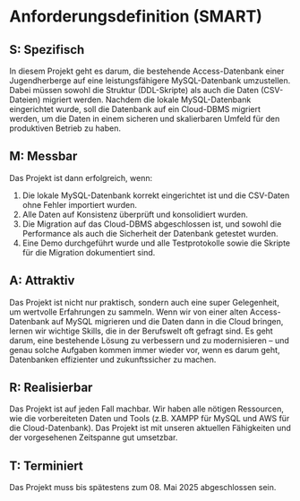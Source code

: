 # Anforderungsdefinition (SMART)

## S: Spezifisch
In diesem Projekt geht es darum, die bestehende Access-Datenbank einer Jugendherberge auf eine leistungsfähigere MySQL-Datenbank umzustellen. Dabei müssen sowohl die Struktur (DDL-Skripte) als auch die Daten (CSV-Dateien) migriert werden. Nachdem die lokale MySQL-Datenbank eingerichtet wurde, soll die Datenbank auf ein Cloud-DBMS migriert werden, um die Daten in einem sicheren und skalierbaren Umfeld für den produktiven Betrieb zu haben.

## M: Messbar
Das Projekt ist dann erfolgreich, wenn:
1. Die lokale MySQL-Datenbank korrekt eingerichtet ist und die CSV-Daten ohne Fehler importiert wurden.
2. Alle Daten auf Konsistenz überprüft und konsolidiert wurden.
3. Die Migration auf das Cloud-DBMS abgeschlossen ist, und sowohl die Performance als auch die Sicherheit der Datenbank getestet wurden.
4. Eine Demo durchgeführt wurde und alle Testprotokolle sowie die Skripte für die Migration dokumentiert sind.

## A: Attraktiv
Das Projekt ist nicht nur praktisch, sondern auch eine super Gelegenheit, um wertvolle Erfahrungen zu sammeln. Wenn wir von einer alten Access-Datenbank auf MySQL migrieren und die Daten dann in die Cloud bringen, lernen wir wichtige Skills, die in der Berufswelt oft gefragt sind. Es geht darum, eine bestehende Lösung zu verbessern und zu modernisieren – und genau solche Aufgaben kommen immer wieder vor, wenn es darum geht, Datenbanken effizienter und zukunftssicher zu machen.


## R: Realisierbar
Das Projekt ist auf jeden Fall machbar. Wir haben alle nötigen Ressourcen, wie die vorbereiteten Daten und Tools (z.B. XAMPP für MySQL und AWS für die Cloud-Datenbank). Das Projekt ist mit unseren aktuellen Fähigkeiten und der vorgesehenen Zeitspanne gut umsetzbar.

## T: Terminiert
Das Projekt muss bis spätestens zum 08. Mai 2025 abgeschlossen sein.

